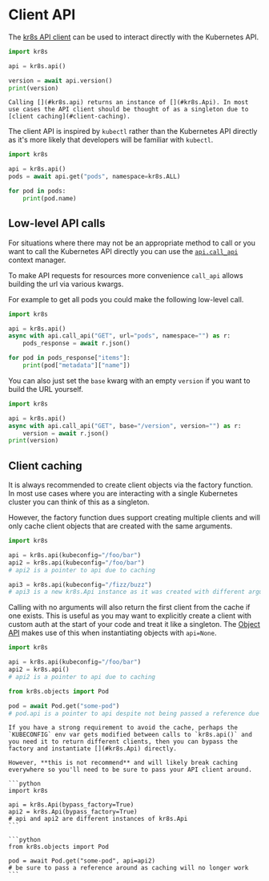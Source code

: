 # Client API

The [kr8s API client](#kr8s.api) can be used to interact directly with the Kubernetes API.

```python
import kr8s

api = kr8s.api()

version = await api.version()
print(version)
```

```{note}
Calling [](#kr8s.api) returns an instance of [](#kr8s.Api). In most use cases the API client should be thought of as a singleton due to [client caching](#client-caching).
```

The client API is inspired by `kubectl` rather than the Kubernetes API directly as it's more likely that developers will be familiar with `kubectl`.

```python
import kr8s

api = kr8s.api()
pods = await api.get("pods", namespace=kr8s.ALL)

for pod in pods:
    print(pod.name)
```

## Low-level API calls

For situations where there may not be an appropriate method to call or you want to call the Kubernetes API directly you can use the [`api.call_api`](#kr8s.Api.call_api) context manager.

To make API requests for resources more convenience `call_api` allows building the url via various kwargs.

For example to get all pods you could make the following low-level call.

```python
import kr8s

api = kr8s.api()
async with api.call_api("GET", url="pods", namespace="") as r:
    pods_response = await r.json()

for pod in pods_response["items"]:
    print(pod["metadata"]["name"])
```

You can also just set the `base` kwarg with an empty `version` if you want to build the URL yourself.

```python
import kr8s

api = kr8s.api()
async with api.call_api("GET", base="/version", version="") as r:
    version = await r.json()
print(version)
```

## Client caching

It is always recommended to create client objects via the [](#kr8s.api) factory function. In most use cases where you are interacting with a single Kubernetes cluster you can think of this as a singleton.

However, the factory function dues support creating multiple clients and will only cache client objects that are created with the same arguments.

```python
import kr8s

api = kr8s.api(kubeconfig="/foo/bar")
api2 = kr8s.api(kubeconfig="/foo/bar")
# api2 is a pointer to api due to caching

api3 = kr8s.api(kubeconfig="/fizz/buzz")
# api3 is a new kr8s.Api instance as it was created with different arguments
```

Calling [](#kr8s.api) with no arguments will also return the first client from the cache if one exists. This is useful as you may want to explicitly create a client with custom auth at the start of your code and treat it like a singleton. The [Object API](object) makes use of this when instantiating objects with `api=None`.

```python
import kr8s

api = kr8s.api(kubeconfig="/foo/bar")
api2 = kr8s.api()
# api2 is a pointer to api due to caching
```

```python
from kr8s.objects import Pod

pod = await Pod.get("some-pod")
# pod.api is a pointer to api despite not being passed a reference due to caching
```

````{danger}
If you have a strong requirement to avoid the cache, perhaps the `KUBECONFIG` env var gets modified between calls to `kr8s.api()` and you need it to return different clients, then you can bypass the factory and instantiate [](#kr8s.Api) directly.

However, **this is not recommend** and will likely break caching everywhere so you'll need to be sure to pass your API client around.

```python
import kr8s

api = kr8s.Api(bypass_factory=True)
api2 = kr8s.Api(bypass_factory=True)
# api and api2 are different instances of kr8s.Api
```

```python
from kr8s.objects import Pod

pod = await Pod.get("some-pod", api=api2)
# be sure to pass a reference around as caching will no longer work
```

````
